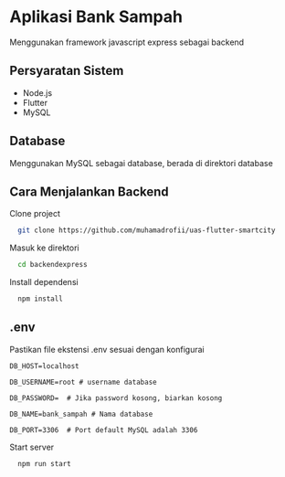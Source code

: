 
# Aplikasi Bank Sampah

Menggunakan framework javascript express sebagai backend

## Persyaratan Sistem

- Node.js
- Flutter
- MySQL

## Database
Menggunakan MySQL sebagai database, berada di direktori database

## Cara Menjalankan Backend

Clone project

```bash
  git clone https://github.com/muhamadrofii/uas-flutter-smartcity
```

Masuk ke direktori

```bash
  cd backendexpress
```

Install dependensi

```bash
  npm install
```
## .env

Pastikan file ekstensi .env sesuai dengan konfigurai


`DB_HOST=localhost`

`DB_USERNAME=root # username database`

`DB_PASSWORD=  # Jika password kosong, biarkan kosong`

`DB_NAME=bank_sampah # Nama database`

`DB_PORT=3306  # Port default MySQL adalah 3306`

Start server

```bash
  npm run start
```

